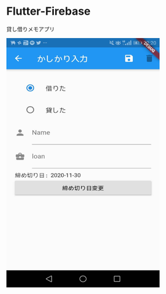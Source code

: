 # Flutter-Firebase

貸し借りメモアプリ

<img src="https://github.com/Kuri174/Flutter-Firebase/blob/master/flutter_app/myapp.jpg" width="400" height="650" />
